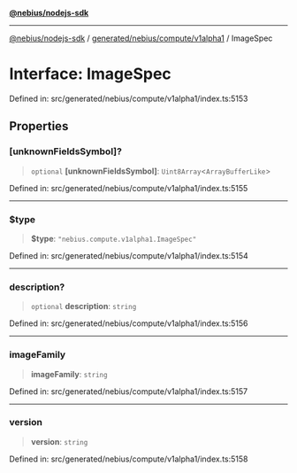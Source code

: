 [**@nebius/nodejs-sdk**](../../../../../README.md)

***

[@nebius/nodejs-sdk](../../../../../README.md) / [generated/nebius/compute/v1alpha1](../README.md) / ImageSpec

# Interface: ImageSpec

Defined in: src/generated/nebius/compute/v1alpha1/index.ts:5153

## Properties

### \[unknownFieldsSymbol\]?

> `optional` **\[unknownFieldsSymbol\]**: `Uint8Array`\<`ArrayBufferLike`\>

Defined in: src/generated/nebius/compute/v1alpha1/index.ts:5155

***

### $type

> **$type**: `"nebius.compute.v1alpha1.ImageSpec"`

Defined in: src/generated/nebius/compute/v1alpha1/index.ts:5154

***

### description?

> `optional` **description**: `string`

Defined in: src/generated/nebius/compute/v1alpha1/index.ts:5156

***

### imageFamily

> **imageFamily**: `string`

Defined in: src/generated/nebius/compute/v1alpha1/index.ts:5157

***

### version

> **version**: `string`

Defined in: src/generated/nebius/compute/v1alpha1/index.ts:5158
